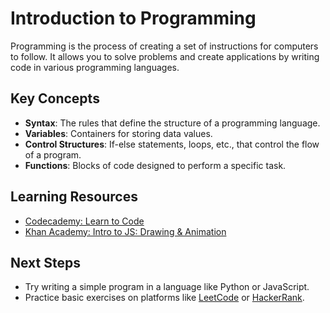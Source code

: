 # Introduction to Programming

Programming is the process of creating a set of instructions for computers to follow. It allows you to solve problems and create applications by writing code in various programming languages.

## Key Concepts
- **Syntax**: The rules that define the structure of a programming language.
- **Variables**: Containers for storing data values.
- **Control Structures**: If-else statements, loops, etc., that control the flow of a program.
- **Functions**: Blocks of code designed to perform a specific task.

## Learning Resources
- [Codecademy: Learn to Code](https://www.codecademy.com/learn/learn-how-to-code)
- [Khan Academy: Intro to JS: Drawing & Animation](https://www.khanacademy.org/computing/computer-programming)

## Next Steps
- Try writing a simple program in a language like Python or JavaScript.
- Practice basic exercises on platforms like [LeetCode](https://leetcode.com/) or [HackerRank](https://www.hackerrank.com/).
